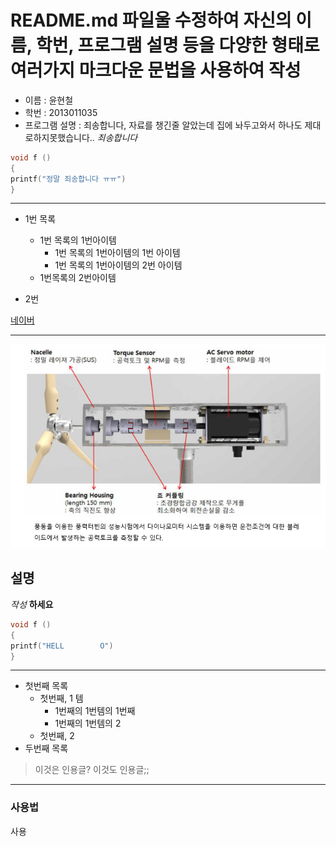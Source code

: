 # README.md 파일울 수정하여 자신의 이름, 학번, 프로그램 설명 등을 다양한 형태로 여러가지 마크다운 문법을 사용하여 작성

- 이름 : 윤현철
- 학번 : 2013011035
- 프로그램 설명 : 죄송합니다,  자료를 챙긴줄 알았는데 집에 놔두고와서 하나도 제대로하지못했습니다.. _죄송합니다_

```C
void f ()
{
printf("정말 죄송합니다 ㅠㅠ")
}
```
--------------

* 1번 목록
  - 1번 목록의 1번아이템
    + 1번 목록의 1번아이템의 1번 아이템
    + 1번 목록의 1번아이템의 2번 아이템
  - 1번목록의 2번아이템
  
* 2번 

[네이버](http://naver.com "네이버연결")

----

![이미지](https://github.com/yunhyeonchoel/Prob4/blob/master/%EB%8B%A4%EC%9D%B4%EB%82%98%EB%AA%A8%EB%AF%B8%ED%84%B0%20%EC%8B%9C%EC%8A%A4%ED%85%9C.PNG)

## 설명
*작성* __하세요__



```C
void f ()
{
printf("HELL        O")
}
```
--------------
* 첫번째 목록
  - 첫번째, 1 템
    + 1번째의 1번템의 1번째
    + 1번째의 1번템의 2
  - 첫번째, 2
* 두번째 목록

> 이것은 인용글?
이것도 인용글;;
***********
### 사용법
사용
